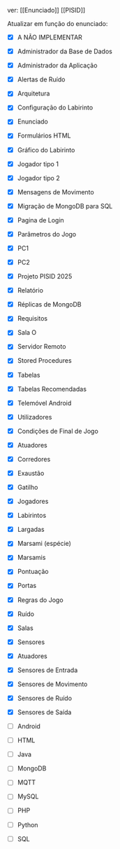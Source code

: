 ver:
	[[Enunciado]]
	[[PISID]]

Atualizar em função do enunciado:

- [x] A NÃO IMPLEMENTAR
- [x] Administrador da Base de Dados
- [x] Administrador da Aplicação
- [x] Alertas de Ruído
- [x] Arquitetura
- [x] Configuração do Labirinto
- [x] Enunciado
- [x] Formulários HTML
- [x] Gráfico do Labirinto
- [x] Jogador tipo 1
- [x] Jogador tipo 2
- [x] Mensagens de Movimento
- [x] Migração de MongoDB para SQL
- [x] Pagina de Login
- [x] Parâmetros do Jogo
- [x] PC1
- [x] PC2
- [x] Projeto PISID 2025
- [x] Relatório
- [x] Réplicas de MongoDB
- [x] Requisitos
- [x] Sala O
- [x] Servidor Remoto
- [x] Stored Procedures
- [x] Tabelas
- [x] Tabelas Recomendadas
- [x] Telemóvel Android
- [x] Utilizadores

- [x] Condições de Final de Jogo
- [x] Atuadores
- [x] Corredores
- [x] Exaustão
- [x] Gatilho
- [x] Jogadores
- [x] Labirintos
- [x] Largadas
- [x] Marsami (espécie)
- [x] Marsamis
- [x] Pontuação
- [x] Portas
- [x] Regras do Jogo
- [x] Ruído
- [x] Salas
- [x] Sensores
- [x] Atuadores
- [x] Sensores de Entrada
- [x] Sensores de Movimento
- [x] Sensores de Ruído
- [x] Sensores de Saída

- [ ] Android
- [ ] HTML
- [ ] Java
- [ ] MongoDB
- [ ] MQTT
- [ ] MySQL
- [ ] PHP
- [ ] Python
- [ ] SQL